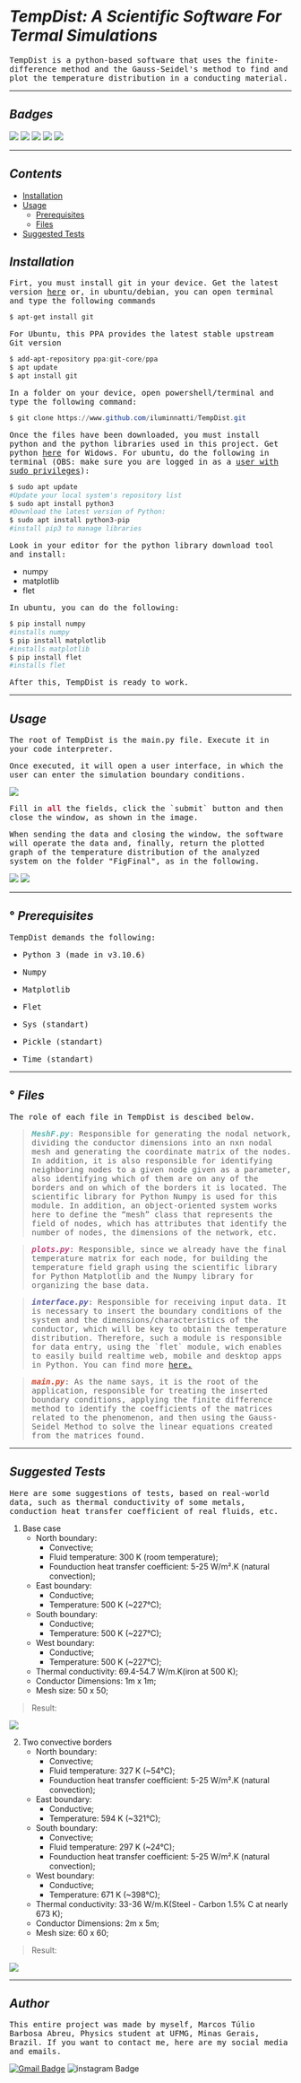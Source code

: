  <i>TempDist: A Scientific Software For Termal Simulations</i>
==========================================================
<p style="font-family: monospace;">TempDist is a python-based software that uses the finite-difference method and the Gauss-Seidel's method to find and plot the temperature distribution in a conducting material.</p> 

-------------------------------------------------------------

## <i>Badges</i>

<img src="https://img.shields.io/static/v1?label=Test Execution Time&message=1 min 30 sec&color=rgb(107, 91, 149)&style=flat-square&logo=time"/>

<img src="https://img.shields.io/github/repo-size/iluminnatti/TempDist?color=rgb%28107%2C%2091%2C%20149%29&style=flat-square"/>

<img src="https://img.shields.io/github/hacktoberfest/2022/iluminnatti/TempDist?style=flat-square"/>

<img src="https://img.shields.io/github/contributors/iluminnatti/TempDist?color=rgb%28107%2C%2091%2C%20149%29&style=flat-square"/>

<img src="https://img.shields.io/github/followers/iluminnatti?label=Follow&style=social"/>

---------------------------------------------------------------

## <i>Contents</i>
<!--ts-->
   * [Installation](#instalacao)
   * [Usage](#como-usar)
      * [Prerequisites](#pre-requisitos)
      * [Files](#local-files)
   * [Suggested Tests](#testes)
<!--te-->

## <i id="instalacao">Installation</i>

<p style="font-family: monospace;">Firt, you must install git in your device. Get the latest version <a href="https://git-scm.com/downloads">here</a> or, in ubuntu/debian, you can open terminal and type the following commands</p>

```powershell
$ apt-get install git
```
<p style="font-family: monospace;">For Ubuntu, this PPA provides the latest stable upstream Git version</p>

```powershell
$ add-apt-repository ppa:git-core/ppa
$ apt update
$ apt install git
```

<p style="font-family: monospace;">
In a folder on your device, open powershell/terminal and type the following command:</p>

```powershell
$ git clone https://www.github.com/iluminnatti/TempDist.git
```

<p style="font-family: monospace;">Once the files have been downloaded, you must install python and the python libraries used in this project. Get python <a href="https://www.python.org/downloads/">here</a> for Widows. For ubuntu, do the following in terminal (OBS: make sure you are logged in as a <a href="https://linuxize.com/post/how-to-create-a-sudo-user-on-ubuntu/">user with sudo privileges</a>):</p>

```powershell
$ sudo apt update 
#Update your local system's repository list
$ sudo apt install python3 
#Download the latest version of Python:
$ sudo apt install python3-pip
#install pip3 to manage libraries
```

<p style="font-family: monospace;">
Look in your editor for the python library download tool and install:</p>

+ numpy
+ matplotlib
+ flet

<p style="font-family: monospace;">In ubuntu, you can do the following:</p>

```powershell
$ pip install numpy
#installs numpy
$ pip install matplotlib
#installs matplotlib
$ pip install flet
#installs flet
```

<p style="font-family: monospace;">After this, TempDist is ready to work.</p>

<hr>

## <i id="como-usar">Usage</i>

<p style="font-family: monospace;">The root of TempDist is the main.py file. Execute it in your code interpreter. </p>
<p style="font-family: monospace;">
Once executed, it will open a user interface, in which the user can enter the simulation boundary conditions.</p> 

<img src="Usage_tutorial_images/interface.png">

<p style="font-family: monospace;">Fill in <strong style="color: rgb(188, 36, 60);">all</strong> the fields, click the `submit` button and then close the window, as shown in the image.</p>

<p style="font-family: monospace;">
When sending the data and closing the window, the software will operate the data and, finally, return the plotted graph of the temperature distribution of the analyzed system on the folder "FigFinal", as in the following.</p> 

<img src="Usage_tutorial_images/fig_final.png">
<img src="Usage_tutorial_images/final_image.png">

-----------------------------------------------------

## ° <i id="pre-requisitos">Prerequisites</i>

<p style="font-family: monospace;">TempDist demands the following:</p>


+ <p style="font-family: monospace;">Python 3 (made in v3.10.6)</p>
+ <p style="font-family: monospace;">Numpy</p>
+ <p style="font-family: monospace;">Matplotlib</p>
+ <p style="font-family: monospace;">Flet</p>
+ <p style="font-family: monospace;">Sys (standart)</p>
+ <p style="font-family: monospace;">Pickle (standart)</p>
+ <p style="font-family: monospace;">Time (standart)</p>
---------------------------------------------------------
## ° <i id="local-files"> Files </i>

<p style="font-family: monospace;">The role of each file in TempDist is descibed below.</p>

> <p style="font-family: monospace;"><i style="font-weight: bold; color: rgb(85, 180, 176);">MeshF.py</i>: Responsible for generating the nodal network, dividing the conductor dimensions into an nxn nodal mesh and generating the coordinate matrix of the nodes. In addition, it is also responsible for identifying neighboring nodes to a given node given as a parameter, also identifying which of them are on any of the borders and on which of the borders it is located. The scientific library for Python Numpy is used for this module. In addition, an object-oriented system works here to define the “mesh” class that represents the field of nodes, which has attributes that identify the number of nodes, the dimensions of the network, etc.</p>

> <p style="font-family: monospace;"><i style="font-weight: bold; color: rgb(195, 68, 122);">plots.py</i>: Responsible, since we already have the final temperature matrix for each node, for building the temperature field graph using the scientific library for Python Matplotlib and the Numpy library for organizing the base data.</p>

> <p style="font-family: monospace;"><i style="font-weight: bold; color: rgb(91, 94, 166);">interface.py</i>: Responsible for receiving input data. It is necessary to insert the boundary conditions of the system and the dimensions/characteristics of the conductor, which will be key to obtain the temperature distribution. Therefore, such a module is responsible for data entry, using the `flet` module, wich enables to easily build realtime web, mobile and desktop apps in Python. You can find more <a href="https://flet.dev/">here.</a></p>

> <p style="font-family: monospace;"><i style="font-weight: bold; color: rgb(221, 65, 36);">main.py</i>: As the name says, it is the root of the application, responsible for treating the inserted boundary conditions, applying the finite difference method to identify the coefficients of the matrices related to the phenomenon, and then using the Gauss-Seidel Method to solve the linear equations created from the matrices found.</p>
-----------------------------------------------------------

## <i id="testes">Suggested Tests</i>

<p style="font-family: monospace;">Here are some suggestions of tests, based on real-world data, such as thermal conductivity of some metals, conduction heat transfer coefficient of real fluids, etc.</p>

1. Base case
   + North boundary: 
      + Convective; 
      + Fluid temperature: 300 K (room temperature);
      + Founduction heat transfer coefficient: 5-25 W/m².K (natural convection);
   + East boundary:
      + Conductive; 
      + Temperature: 500 K (~227°C);
   + South boundary:
      + Conductive; 
      + Temperature: 500 K (~227°C);
   + West boundary:
      + Conductive; 
      + Temperature: 500 K (~227°C);
   + Thermal conductivity: 69.4-54.7 W/m.K(iron at 500 K);
   + Conductor Dimensions: 1m x 1m;
   + Mesh size: 50 x 50;

>Result:
<img src="Usage_tutorial_images/ex1.png">

2. Two convective borders
   + North boundary: 
      + Convective; 
      + Fluid temperature: 327 K (~54°C);
      + Founduction heat transfer coefficient: 5-25 W/m².K (natural convection);
   + East boundary:
      + Conductive; 
      + Temperature: 594 K (~321°C);
   + South boundary:
      + Convective; 
      + Fluid temperature: 297 K (~24°C);
      + Founduction heat transfer coefficient: 5-25 W/m².K (natural convection);
   + West boundary:
      + Conductive; 
      + Temperature: 671 K (~398°C);
   + Thermal conductivity: 33-36 W/m.K(Steel - Carbon 1.5% C at nearly 673 K);
   + Conductor Dimensions: 2m x 5m;
   + Mesh size: 60 x 60;

>Result:
<img src="Usage_tutorial_images/ex2.png">

------------------------------------------------------
## <i> Author </i>

<p style="font-family: monospace;">
This entire project was made by myself, Marcos Túlio Barbosa Abreu, Physics student at UFMG, Minas Gerais, Brazil. If you want to contact me, here are my social media and emails. </p>

[![Gmail Badge](https://img.shields.io/badge/-marcostuliobarbosaabreu112@gmail.com-c14438?style=flat-square&logo=Gmail&logoColor=white&link=mailto:marcostuliobarbosaabreu112@gmail.com)](mailto:marcostuliobarbosaabreu112@gmail.com)
![instagram Badge](https://img.shields.io/twitter/url?color=rgb(85,85,85)&label=%40mtulio_abreu&logo=instagram&logoColor=white&style=flat-square&url=https://www.instagram.com/mtulio_abreu)
